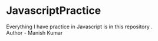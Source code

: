 # JavascriptPractice
Everything I have practice in Javascript is in this repository .
<br>
Author - Manish Kumar
